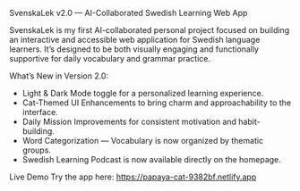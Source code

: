 SvenskaLek v2.0 — AI-Collaborated Swedish Learning Web App

SvenskaLek is my first AI-collaborated personal project focused on building an interactive and accessible web application for Swedish language learners. It’s designed to be both visually engaging and functionally supportive for daily vocabulary and grammar practice.

What’s New in Version 2.0:
* Light & Dark Mode toggle for a personalized learning experience.
* Cat-Themed UI Enhancements to bring charm and approachability to the interface.
* Daily Mission Improvements for consistent motivation and habit-building.
* Word Categorization — Vocabulary is now organized by thematic groups.
* Swedish Learning Podcast is now available directly on the homepage.

Live Demo
Try the app here: https://papaya-cat-9382bf.netlify.app

